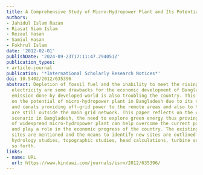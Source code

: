 ```yaml
---
title: A Comprehensive Study of Micro-Hydropower Plant and Its Potential in Bangladesh
authors:
- Jahidul Islam Razan
- Riasat Siam Islam
- Rezaul Hasan
- Samiul Hasan
- Fokhrul Islam
date: '2012-02-01'
publishDate: '2024-09-23T17:11:47.294051Z'
publication_types:
- article-journal
publication: '*International Scholarly Research Notices*'
doi: 10.5402/2012/635396
abstract: Depletion of fossil fuel and the inability to meet the rising demand of
  electricity are some drawbacks for the economic development of Bangladesh. Carbon
  emission done by developed world is also troubling the country. This paper focuses
  on the potential of micro-hydropower plant in Bangladesh due to its numerous rivers
  and canals providing off-grid power to the remote areas and also to the areas that
  are still outside the main grid network. This paper reflects on the current energy
  scenario in Bangladesh, the need to explore green energy thus proving how the establishment
  of widespread micro-hydropower plant can help overcome the current power crisis
  and play a role in the economic progress of the country. The existing potential
  sites are mentioned and the means to identify new sites are outlined by performing
  hydrology studies, topographic studies, head calculations, turbine selection, and
  so forth.
links:
- name: URL
  url: https://www.hindawi.com/journals/isrn/2012/635396/
---
```

